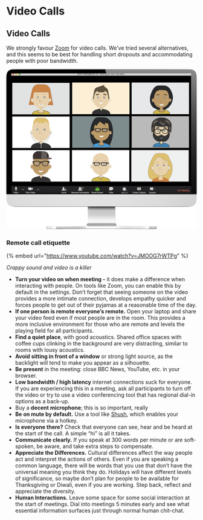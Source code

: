 # Video Calls

## Video Calls

We strongly favour [Zoom](https://zoom.us) for video calls. We’ve tried several alternatives, and this seems to be best for handling short dropouts and accommodating people with poor bandwidth.

![](../.gitbook/assets/image%20%283%29.png)



### Remote call etiquette

{% embed url="https://www.youtube.com/watch?v=JMOOG7rWTPg" %}

_Crappy sound and video is a killer_

* **Turn your video on when meeting -** it does make a difference when interacting with people. On tools like Zoom, you can enable this by default in the settings. Don’t forget that seeing someone on the video provides a more intimate connection, develops empathy quicker and forces people to get out of their pyjamas at a reasonable time of the day.
* **If one person is remote everyone’s remote.** Open your laptop and share your video feed even if most people are in the room. This provides a more inclusive environment for those who are remote and levels the playing field for all participants.
* **Find a quiet place**, with good acoustics. Shared office spaces with coffee cups clinking in the background are very distracting, similar to rooms with lousy acoustics.
* **Avoid sitting in front of a window** or strong light source, as the backlight will tend to make you appear as a silhouette.
* **Be present** in the meeting: close BBC News, YouTube, etc. in your browser.
* **Low bandwidth / high latency** internet connections suck for everyone. If you are experiencing this in a meeting, ask all participants to turn off the video or try to use a video conferencing tool that has regional dial-in options as a back-up.
* Buy a **decent microphone**; this is so important, really
* **Be on mute by default.** Use a tool like [Shush](https://mizage.com/shush/), which enables your microphone via a hotkey.
* **Is everyone there?** Check that everyone can see, hear and be heard at the start of the call. A simple “hi” is all it takes.
* **Communicate clearly.** If you speak at 300 words per minute or are soft-spoken, be aware, and take extra steps to compensate.
* **Appreciate the Differences.** Cultural differences affect the way people act and interpret the actions of others. Even if you are speaking a common language, there will be words that you use that don’t have the universal meaning you think they do. Holidays will have different levels of significance, so maybe don’t plan for people to be available for Thanksgiving or Diwali, even if you are working. Step back, reflect and appreciate the diversity.
* **Human Interactions.** Leave some space for some social interaction at the start of meetings. Dial into meetings 5 minutes early and see what essential information surfaces just through normal human chit-chat.

